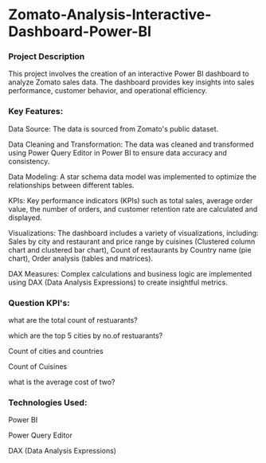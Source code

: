 
# Zomato-Analysis-Interactive-Dashboard-Power-BI 
### Project Description
This project involves the creation of an interactive Power BI dashboard to analyze Zomato sales data. The dashboard provides key insights into sales performance, customer behavior, and operational efficiency.
### Key Features:
Data Source: The data is sourced from Zomato's public dataset.

Data Cleaning and Transformation: The data was cleaned and transformed using Power Query Editor in Power BI to ensure data accuracy and consistency.

Data Modeling: A star schema data model was implemented to optimize the relationships between different tables.

KPIs: Key performance indicators (KPIs) such as total sales, average order value, the number of orders, and customer retention rate are calculated and displayed.

Visualizations: The dashboard includes a variety of visualizations, including:
Sales by city and restaurant and price range by cuisines (Clustered column chart and clustered bar chart),
Count of restaurants by Country name (pie chart),
Order analysis (tables and matrices).

DAX Measures: Complex calculations and business logic are implemented using DAX (Data Analysis Expressions) to create insightful metrics.
### Question KPI's:
what are the total count of restuarants?

which are the top 5 cities by no.of restuarants?

Count of cities and countries

Count of Cuisines

what is the average cost of two?
### Technologies Used:
Power BI

Power Query Editor

DAX (Data Analysis Expressions)
